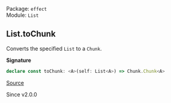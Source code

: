 Package: `effect`<br />
Module: `List`<br />

## List.toChunk

Converts the specified `List` to a `Chunk`.

**Signature**

```ts
declare const toChunk: <A>(self: List<A>) => Chunk.Chunk<A>
```

[Source](https://github.com/Effect-TS/effect/tree/main/packages/effect/src/List.ts#L930)

Since v2.0.0